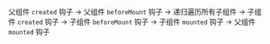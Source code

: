 父组件 `created` 钩子 -> 父组件 `beforeMount` 钩子 -> 递归遍历所有子组件 -> 子组件 `created` 钩子 -> 子组件 `beforeMount` 钩子 -> 子组件 `mounted` 钩子 -> 父组件 `mounted` 钩子
